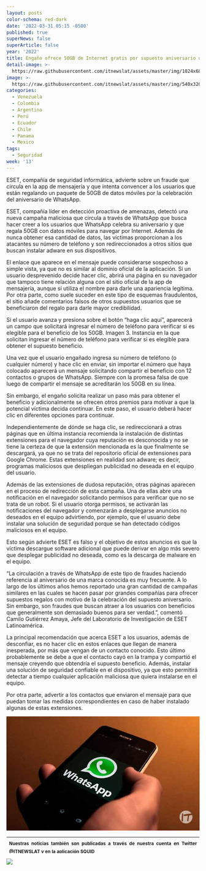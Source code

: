 ```yaml
---
layout: posts
color-schema: red-dark
date: '2022-03-31 05:15 -0500'
published: true
superNews: false
superArticle: false
year: '2022'
title: Engaño ofrece 50GB de Internet gratis por supuesto aniversario de WhatsApp
detail-image: >-
  https://raw.githubusercontent.com/itnewslat/assets/master/img/1024x680/whatsapp-g.jpg
image: >-
  https://raw.githubusercontent.com/itnewslat/assets/master/img/540x320/whatsapp-p.jpg
categories:
  - Venezuela
  - Colombia
  - Argentina
  - Perú
  - Ecuador
  - Chile
  - Panama
  - Mexico
tags:
  - Seguridad
week: '13'
---
```

ESET, compañía de seguridad informática, advierte sobre un fraude que circula en la app de mensajería y que intenta convencer a los usuarios que están regalando un paquete de 50GB de datos móviles por la celebración del aniversario de WhatsApp.

ESET, compañía líder en detección proactiva de amenazas, detectó una nueva campaña maliciosa que circula a través de WhatsApp que busca hacer creer a los usuarios que WhatsApp celebra su aniversario y que regala 50GB con datos móviles para navegar por Internet. Además de nunca obtener esa cantidad de datos, las víctimas proporcionan a los atacantes su número de teléfono y son redireccionados a otros sitios que buscan instalar adware en sus dispositivos.

El enlace que aparece en el mensaje puede considerarse sospechoso a simple vista, ya que no es similar al dominio oficial de la aplicación. Si un usuario desprevenido decide hacer clic, abrirá una página en su navegador que tampoco tiene relación alguna con el sitio oficial de la app de mensajería, aunque sí utiliza el nombre para darle una apariencia legítima. Por otra parte, como suele suceder en este tipo de esquemas fraudulentos, el sitio añade comentarios falsos de otros supuestos usuarios que se beneficiaron del regalo para darle mayor credibilidad.

Si el usuario avanza y presiona sobre el botón “haga clic aquí”, aparecerá un campo que solicitará ingresar el número de teléfono para verificar si es elegible para el beneficio de los 50GB.
Imagen 3. Instancia en la que solicitan ingresar el número de teléfono para verificar si es elegible para obtener el supuesto beneficio.

Una vez que el usuario engañado ingresa su número de teléfono (o cualquier número) y hace clic en enviar, sin importar el número que haya colocado aparecerá un mensaje solicitando compartir el beneficio con 12 contactos o grupos de WhatsApp. Siempre con la promesa falsa de que luego de compartir el mensaje se acreditarán los 50GB en su línea.

Sin embargo, el engaño solicita realizar un paso más para obtener el beneficio y adicionalmente se ofrecen otros premios para motivar a que la potencial víctima decida continuar. En este paso, el usuario deberá hacer clic en diferentes opciones para continuar.

Independientemente de dónde se haga clic, se redireccionará a otras páginas que en última instancia recomienda la instalación de distintas extensiones para el navegador cuya reputación es desconocida y no se tiene la certeza de que la extensión mencionada es la que finalmente se descargará, ya que no se trata del repositorio oficial de extensiones para Google Chrome. Estas extensiones en realidad son adware; es decir, programas maliciosos que despliegan publicidad no deseada en el equipo del usuario.

Además de las extensiones de dudosa reputación, otras páginas aparecen en el proceso de redirección de esta campaña. Una de ellas abre una notificación en el navegador solicitando permisos para verificar que no se trata de un robot. Si el usuario otorga permisos, se activarán las notificaciones del navegador y comenzarán a desplegarse anuncios no deseados en el equipo advirtiendo, por ejemplo, que el usuario debe instalar una solución de seguridad porque se han detectado códigos maliciosos en el equipo.

Esto según advierte ESET es falso y el objetivo de estos anuncios es que la víctima descargue software adicional que puede derivar en algo más severo que desplegar publicidad no deseada, como es la descarga de malware en el equipo.

“La circulación a través de WhatsApp de este tipo de fraudes haciendo referencia al aniversario de una marca conocida es muy frecuente. A lo largo de los últimos años hemos reportado una gran cantidad de campañas similares en las cuales se hacen pasar por grandes compañías para ofrecer supuestos regalos con motivo de la celebración del supuesto aniversario. Sin embargo, son fraudes que buscan atraer a los usuarios con beneficios que generalmente son demasiado buenos para ser verdad.”, comentó Camilo Gutiérrez Amaya, Jefe del Laboratorio de Investigación de ESET Latinoamérica.

La principal recomendación que acerca ESET a los usuarios, además de desconfiar, es no hacer clic en estos enlaces que llegan de manera inesperada, por más que vengan de un contacto conocido. Esto último probablemente se debe a que el contacto cayó en la trampa y compartió el mensaje creyendo que obtendría el supuesto beneficio. Además, instalar una solución de seguridad confiable en el dispositivo, ya que esto permitirá detectar a tiempo cualquier aplicación maliciosa que quiera instalarse en el equipo.

Por otra parte, advertir a los contactos que enviaron el mensaje para que puedan tomar las medidas correspondientes en caso de haber instalado algunas de estas extensiones.

![](https://raw.githubusercontent.com/itnewslat/assets/master/img/540x320/whatsapp-p.jpg)


<table style="height: 42px;" width="569">
<tbody>
<tr>
<td style="text-align: justify;"><sub><strong>Nuestras noticias también son publicadas a través de nuestra cuenta en Twitter <a href="https://twitter.com/itnewslat?lang=es">@ITNEWSLAT</a> y en la aplicación <a href="https://squidapp.co/en/">SQUID</a></strong></sub></td>
</tr>
</tbody>
</table>

<img src="https://tracker.metricool.com/c3po.jpg?hash=56f88a41e39ab42c063cc51676587a04"/>